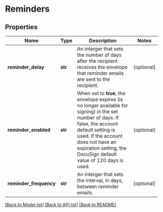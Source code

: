 # Reminders

## Properties
Name | Type | Description | Notes
------------ | ------------- | ------------- | -------------
**reminder_delay** | **str** | An interger that sets the number of days after the recipient receives the envelope that reminder emails are sent to the recipient. | [optional] 
**reminder_enabled** | **str** | When set to **true**, the envelope expires (is no longer available for signing) in the set number of days. If false, the account default setting is used. If the account does not have an expiration setting, the DocuSign default value of 120 days is used. | [optional] 
**reminder_frequency** | **str** | An interger that sets the interval, in days, between reminder emails. | [optional] 

[[Back to Model list]](../README.md#documentation-for-models) [[Back to API list]](../README.md#documentation-for-api-endpoints) [[Back to README]](../README.md)


